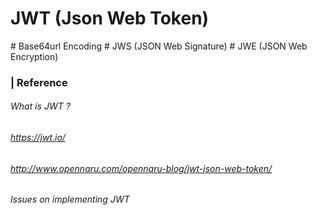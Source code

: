 # JWT (Json Web Token)

\# Base64url Encoding \# JWS (JSON Web Signature) \# JWE (JSON Web Encryption)





### | Reference

###### What is JWT ?

###### https://jwt.io/ 

###### http://www.opennaru.com/opennaru-blog/jwt-json-web-token/ 

###### Issues on implementing JWT 

###### 

